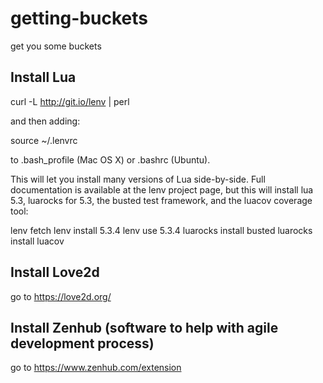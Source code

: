 # getting-buckets
get you some buckets

## Install Lua
curl -L http://git.io/lenv | perl

and then adding:

source ~/.lenvrc

to .bash_profile (Mac OS X) or .bashrc (Ubuntu).

This will let you install many versions of Lua side-by-side. Full documentation is available at the lenv project page, but this will install lua 5.3, luarocks for 5.3, the busted test framework, and the luacov coverage tool:

lenv fetch
lenv install 5.3.4
lenv use 5.3.4
luarocks install busted
luarocks install luacov

## Install Love2d
go to https://love2d.org/


## Install Zenhub (software to help with agile development process)
go to https://www.zenhub.com/extension

